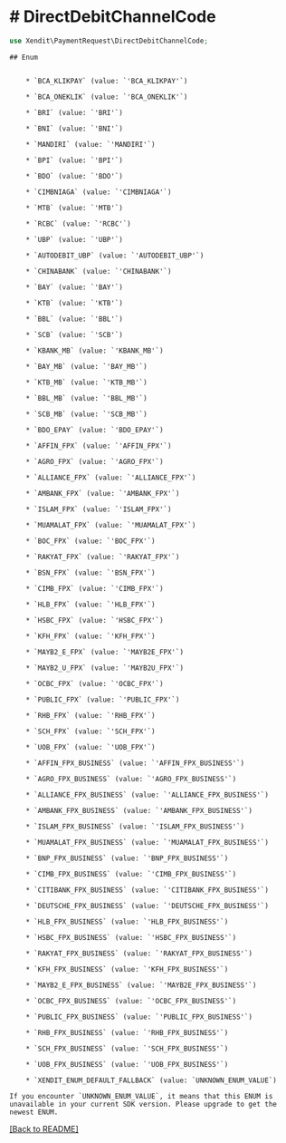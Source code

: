 # # DirectDebitChannelCode


```php
use Xendit\PaymentRequest\DirectDebitChannelCode;
```

    ## Enum

    
        * `BCA_KLIKPAY` (value: `'BCA_KLIKPAY'`)
    
        * `BCA_ONEKLIK` (value: `'BCA_ONEKLIK'`)
    
        * `BRI` (value: `'BRI'`)
    
        * `BNI` (value: `'BNI'`)
    
        * `MANDIRI` (value: `'MANDIRI'`)
    
        * `BPI` (value: `'BPI'`)
    
        * `BDO` (value: `'BDO'`)
    
        * `CIMBNIAGA` (value: `'CIMBNIAGA'`)
    
        * `MTB` (value: `'MTB'`)
    
        * `RCBC` (value: `'RCBC'`)
    
        * `UBP` (value: `'UBP'`)
    
        * `AUTODEBIT_UBP` (value: `'AUTODEBIT_UBP'`)
    
        * `CHINABANK` (value: `'CHINABANK'`)
    
        * `BAY` (value: `'BAY'`)
    
        * `KTB` (value: `'KTB'`)
    
        * `BBL` (value: `'BBL'`)
    
        * `SCB` (value: `'SCB'`)
    
        * `KBANK_MB` (value: `'KBANK_MB'`)
    
        * `BAY_MB` (value: `'BAY_MB'`)
    
        * `KTB_MB` (value: `'KTB_MB'`)
    
        * `BBL_MB` (value: `'BBL_MB'`)
    
        * `SCB_MB` (value: `'SCB_MB'`)
    
        * `BDO_EPAY` (value: `'BDO_EPAY'`)
    
        * `AFFIN_FPX` (value: `'AFFIN_FPX'`)
    
        * `AGRO_FPX` (value: `'AGRO_FPX'`)
    
        * `ALLIANCE_FPX` (value: `'ALLIANCE_FPX'`)
    
        * `AMBANK_FPX` (value: `'AMBANK_FPX'`)
    
        * `ISLAM_FPX` (value: `'ISLAM_FPX'`)
    
        * `MUAMALAT_FPX` (value: `'MUAMALAT_FPX'`)
    
        * `BOC_FPX` (value: `'BOC_FPX'`)
    
        * `RAKYAT_FPX` (value: `'RAKYAT_FPX'`)
    
        * `BSN_FPX` (value: `'BSN_FPX'`)
    
        * `CIMB_FPX` (value: `'CIMB_FPX'`)
    
        * `HLB_FPX` (value: `'HLB_FPX'`)
    
        * `HSBC_FPX` (value: `'HSBC_FPX'`)
    
        * `KFH_FPX` (value: `'KFH_FPX'`)
    
        * `MAYB2_E_FPX` (value: `'MAYB2E_FPX'`)
    
        * `MAYB2_U_FPX` (value: `'MAYB2U_FPX'`)
    
        * `OCBC_FPX` (value: `'OCBC_FPX'`)
    
        * `PUBLIC_FPX` (value: `'PUBLIC_FPX'`)
    
        * `RHB_FPX` (value: `'RHB_FPX'`)
    
        * `SCH_FPX` (value: `'SCH_FPX'`)
    
        * `UOB_FPX` (value: `'UOB_FPX'`)
    
        * `AFFIN_FPX_BUSINESS` (value: `'AFFIN_FPX_BUSINESS'`)
    
        * `AGRO_FPX_BUSINESS` (value: `'AGRO_FPX_BUSINESS'`)
    
        * `ALLIANCE_FPX_BUSINESS` (value: `'ALLIANCE_FPX_BUSINESS'`)
    
        * `AMBANK_FPX_BUSINESS` (value: `'AMBANK_FPX_BUSINESS'`)
    
        * `ISLAM_FPX_BUSINESS` (value: `'ISLAM_FPX_BUSINESS'`)
    
        * `MUAMALAT_FPX_BUSINESS` (value: `'MUAMALAT_FPX_BUSINESS'`)
    
        * `BNP_FPX_BUSINESS` (value: `'BNP_FPX_BUSINESS'`)
    
        * `CIMB_FPX_BUSINESS` (value: `'CIMB_FPX_BUSINESS'`)
    
        * `CITIBANK_FPX_BUSINESS` (value: `'CITIBANK_FPX_BUSINESS'`)
    
        * `DEUTSCHE_FPX_BUSINESS` (value: `'DEUTSCHE_FPX_BUSINESS'`)
    
        * `HLB_FPX_BUSINESS` (value: `'HLB_FPX_BUSINESS'`)
    
        * `HSBC_FPX_BUSINESS` (value: `'HSBC_FPX_BUSINESS'`)
    
        * `RAKYAT_FPX_BUSINESS` (value: `'RAKYAT_FPX_BUSINESS'`)
    
        * `KFH_FPX_BUSINESS` (value: `'KFH_FPX_BUSINESS'`)
    
        * `MAYB2_E_FPX_BUSINESS` (value: `'MAYB2E_FPX_BUSINESS'`)
    
        * `OCBC_FPX_BUSINESS` (value: `'OCBC_FPX_BUSINESS'`)
    
        * `PUBLIC_FPX_BUSINESS` (value: `'PUBLIC_FPX_BUSINESS'`)
    
        * `RHB_FPX_BUSINESS` (value: `'RHB_FPX_BUSINESS'`)
    
        * `SCH_FPX_BUSINESS` (value: `'SCH_FPX_BUSINESS'`)
    
        * `UOB_FPX_BUSINESS` (value: `'UOB_FPX_BUSINESS'`)
    
        * `XENDIT_ENUM_DEFAULT_FALLBACK` (value: `UNKNOWN_ENUM_VALUE`)

    If you encounter `UNKNOWN_ENUM_VALUE`, it means that this ENUM is unavailable in your current SDK version. Please upgrade to get the newest ENUM.

[[Back to README]](../../README.md)
